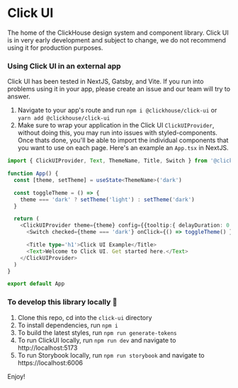 # Click UI

The home of the ClickHouse design system and component library. Click UI is in very early development and subject to change, we do not recommend using it for production purposes.

### Using Click UI in an external app

Click UI has been tested in NextJS, Gatsby, and Vite. If you run into problems using it in your app, please create an issue and our team will try to answer.
1. Navigate to your app's route and run
   `npm i @clickhouse/click-ui`
   or
   `yarn add @clickhouse/click-ui`
2. Make sure to wrap your application in the Click UI `ClickUIProvider`, without doing this, you may run into issues with styled-components. Once thats done, you'll be able to import the individual components that you want to use on each page. Here's an example an `App.tsx` in NextJS.

```ts
import { ClickUIProvider, Text, ThemeName, Title, Switch } from '@clickhouse/click-ui'

function App() {
  const [theme, setTheme] = useState<ThemeName>('dark')

  const toggleTheme = () => {
    theme === 'dark' ? setTheme('light') : setTheme('dark')
  }

  return (
    <ClickUIProvider theme={theme} config={{tooltip:{ delayDuration: 0 }}}>
      <Switch checked={theme === 'dark'} onClick={() => toggleTheme() } />

      <Title type='h1'>Click UI Example</Title>
      <Text>Welcome to Click UI. Get started here.</Text>
    </ClickUIProvider>
  )
}

export default App
```

### To develop this library locally 🚀

1. Clone this repo, cd into the `click-ui` directory
2. To install dependencies, run `npm i`
3. To build the latest styles, run `npm run generate-tokens`
4. To run ClickUI locally, run `npm run dev` and navigate to http://localhost:5173
5. To run Storybook locally, run `npm run storybook` and navigate to https://localhost:6006

Enjoy!
